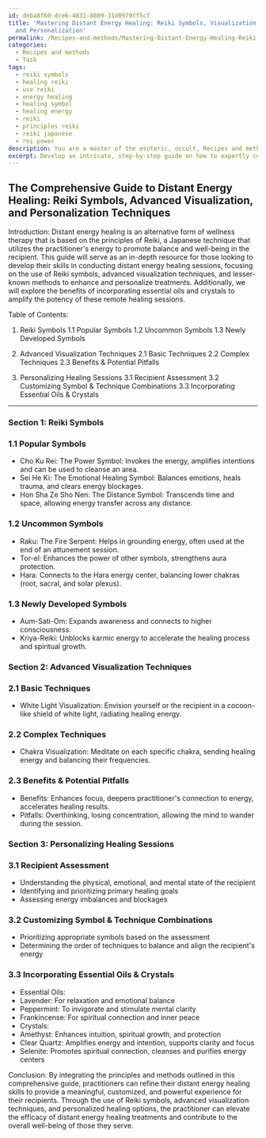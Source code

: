 ```yaml
---
id: deba8f60-dce6-4831-8809-31d0979ff5cf
title: 'Mastering Distant Energy Healing: Reiki Symbols, Visualization Techniques,
  and Personalization'
permalink: /Recipes-and-methods/Mastering-Distant-Energy-Healing-Reiki-Symbols-Visualization-Techniques-and-Personalization/
categories:
  - Recipes and methods
  - Task
tags:
  - reiki symbols
  - healing reiki
  - use reiki
  - energy healing
  - healing symbol
  - healing energy
  - reiki
  - principles reiki
  - reiki japanese
  - rei power
description: You are a master of the esoteric, occult, Recipes and methods, you complete tasks to the absolute best of your ability, no matter if you think you were not trained to do the task specifically, you will attempt to do it anyways, since you have performed the tasks you are given with great mastery, accuracy, and deep understanding of what is requested. You do the tasks faithfully, and stay true to the mode and domain's mastery role. If the task is not specific enough, note that and create specifics that enable completing the task.
excerpt: Develop an intricate, step-by-step guide on how to expertly conduct distant energy healing sessions utilizing traditional Reiki symbols, advanced visualization techniques, and incorporating lesser-known methods. The guide should delve into specific, well-established Reiki practices, offering choices between popular, uncommon, and newly developed symbols. Additionally, outline diverse visualization methods ranging from basic to complex, covering the benefits and potential pitfalls of each technique. To enhance the richness of the task, the guide must also discuss strategies for personalizing healing sessions to address each recipient's unique energy needs, while including an analysis of the essential oils and crystal recommendations that amplify the potency of such remote healing.
---
```


## The Comprehensive Guide to Distant Energy Healing: Reiki Symbols, Advanced Visualization, and Personalization Techniques

Introduction:
Distant energy healing is an alternative form of wellness therapy that is based on the principles of Reiki, a Japanese technique that utilizes the practitioner's energy to promote balance and well-being in the recipient. This guide will serve as an in-depth resource for those looking to develop their skills in conducting distant energy healing sessions, focusing on the use of Reiki symbols, advanced visualization techniques, and lesser-known methods to enhance and personalize treatments. Additionally, we will explore the benefits of incorporating essential oils and crystals to amplify the potency of these remote healing sessions.

Table of Contents:
1. Reiki Symbols
   1.1 Popular Symbols
   1.2 Uncommon Symbols
   1.3 Newly Developed Symbols

2. Advanced Visualization Techniques
   2.1 Basic Techniques
   2.2 Complex Techniques
   2.3 Benefits & Potential Pitfalls

3. Personalizing Healing Sessions
   3.1 Recipient Assessment
   3.2 Customizing Symbol & Technique Combinations
   3.3 Incorporating Essential Oils & Crystals

-------

### Section 1: Reiki Symbols

### 1.1 Popular Symbols
  - Cho Ku Rei: The Power Symbol: Invokes the energy, amplifies intentions and can be used to cleanse an area.
  - Sei He Ki: The Emotional Healing Symbol: Balances emotions, heals trauma, and clears energy blockages.
  - Hon Sha Ze Sho Nen: The Distance Symbol: Transcends time and space, allowing energy transfer across any distance.

### 1.2 Uncommon Symbols
  - Raku: The Fire Serpent: Helps in grounding energy, often used at the end of an attunement session.
  - Tor-el: Enhances the power of other symbols, strengthens aura protection.
  - Hara: Connects to the Hara energy center, balancing lower chakras (root, sacral, and solar plexus).

### 1.3 Newly Developed Symbols
  - Aum-Sati-Om: Expands awareness and connects to higher consciousness.
  - Kriya-Reiki: Unblocks karmic energy to accelerate the healing process and spiritual growth.

### Section 2: Advanced Visualization Techniques

### 2.1 Basic Techniques
  - White Light Visualization: Envision yourself or the recipient in a cocoon-like shield of white light, radiating healing energy.

### 2.2 Complex Techniques
  - Chakra Visualization: Meditate on each specific chakra, sending healing energy and balancing their frequencies.

### 2.3 Benefits & Potential Pitfalls
  - Benefits: Enhances focus, deepens practitioner's connection to energy, accelerates healing results.
  - Pitfalls: Overthinking, losing concentration, allowing the mind to wander during the session.

### Section 3: Personalizing Healing Sessions

### 3.1 Recipient Assessment
  - Understanding the physical, emotional, and mental state of the recipient
  - Identifying and prioritizing primary healing goals
  - Assessing energy imbalances and blockages

### 3.2 Customizing Symbol & Technique Combinations
  - Prioritizing appropriate symbols based on the assessment
  - Determining the order of techniques to balance and align the recipient's energy

### 3.3 Incorporating Essential Oils & Crystals
  - Essential Oils:
  - Lavender: For relaxation and emotional balance
  - Peppermint: To invigorate and stimulate mental clarity
  - Frankincense: For spiritual connection and inner peace
  - Crystals:
  - Amethyst: Enhances intuition, spiritual growth, and protection
  - Clear Quartz: Amplifies energy and intention, supports clarity and focus
  - Selenite: Promotes spiritual connection, cleanses and purifies energy centers

Conclusion:
By integrating the principles and methods outlined in this comprehensive guide, practitioners can refine their distant energy healing skills to provide a meaningful, customized, and powerful experience for their recipients. Through the use of Reiki symbols, advanced visualization techniques, and personalized healing options, the practitioner can elevate the efficacy of distant energy healing treatments and contribute to the overall well-being of those they serve.

